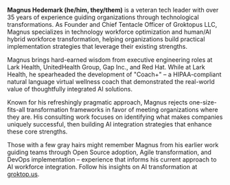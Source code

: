**Magnus Hedemark (he/him, they/them)** is a veteran tech leader with over 35 years of experience guiding organizations through technological transformations. As Founder and Chief Tentacle Officer of Groktopus LLC, Magnus specializes in technology workforce optimization and human/AI hybrid workforce transformation, helping organizations build practical implementation strategies that leverage their existing strengths.

Magnus brings hard-earned wisdom from executive engineering roles at Lark Health, UnitedHealth Group, Gap Inc., and Red Hat. While at Lark Health, he spearheaded the development of "Coach+" – a HIPAA-compliant natural language virtual wellness coach that demonstrated the real-world value of thoughtfully integrated AI solutions.

Known for his refreshingly pragmatic approach, Magnus rejects one-size-fits-all transformation frameworks in favor of meeting organizations where they are. His consulting work focuses on identifying what makes companies uniquely successful, then building AI integration strategies that enhance these core strengths.

Those with a few gray hairs might remember Magnus from his earlier work guiding teams through Open Source adoption, Agile transformation, and DevOps implementation – experience that informs his current approach to AI workforce integration. Follow his insights on AI transformation at [groktop.us](https://www.groktop.us).
